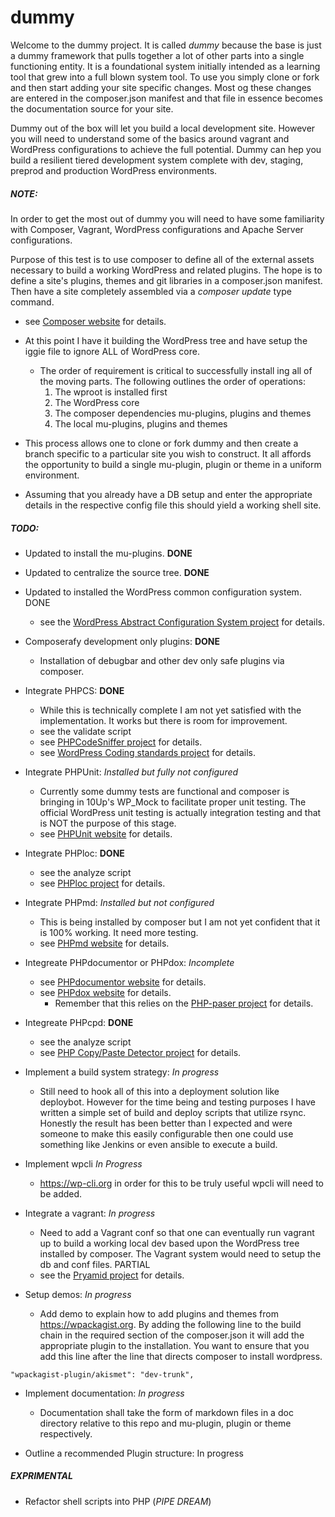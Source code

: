 # dummy
Welcome to the dummy project. It is called _dummy_ because the base is just a dummy framework that pulls together a lot of other parts into a single functioning entity. It is a foundational system initially intended as a learning tool that grew into a full blown system tool. To use you simply clone or fork and then start adding your site specific changes. Most og these changes are entered in the composer.json manifest and that file in essence becomes the documentation source for your site.

Dummy out of the box will let you build a local development site. However you will need to understand some of the basics around vagrant and WordPress configurations to achieve the full potential. Dummy can hep you build a resilient tiered development system complete with dev, staging, preprod and production WordPress environments.

##### NOTE:
In order to get the most out of dummy you will need to have some familiarity with Composer, Vagrant, WordPress configurations and Apache Server configurations. 

Purpose of this test is to use composer to define all of the external assets necessary to build a working WordPress and related plugins. The hope is to define a site's plugins, themes and git libraries in a composer.json manifest. Then have a site completely assembled via a _composer update_ type command.
  - see [Composer website](https://getcomposer.org) for details.

- At this point I have it building the WordPress tree and have setup the iggie file to ignore ALL of WordPress core.
  - The order of requirement is critical to successfully install ing all of the moving parts. The following outlines the order of operations:
    1. The wproot is installed first
    2. The WordPress core
    3. The composer dependencies mu-plugins, plugins and themes
    4. The local mu-plugins, plugins and themes

- This process allows one to clone or fork dummy and then create a branch specific to a particular site you wish to construct. It all affords the opportunity to build a single mu-plugin, plugin or theme in a uniform environment. 

- Assuming that you already have a DB setup and enter the appropriate details in the respective config file this should yield a working shell site. 

##### TODO:
- Updated to install the mu-plugins. **DONE**

- Updated to centralize the source tree. **DONE**

- Updated to installed the WordPress common configuration system. DONE
  - see the [WordPress Abstract Configuration System project](https://github.com/mikelking/wpcfg) for details.

- Composerafy development only plugins: **DONE**
    - Installation of debugbar and other dev only safe plugins via composer. 

- Integrate PHPCS: **DONE**
  - While this is technically complete I am not yet satisfied with the implementation. It works but there is room for improvement.
  - see the validate script
  - see [PHPCodeSniffer project](https://github.com/squizlabs/PHP_CodeSniffer/) for details.
  - see [WordPress Coding standards project](https://github.com/WordPress-Coding-Standards) for details.

- Integrate PHPUnit: _Installed but fully not configured_
  - Currently some dummy tests are functional and composer is bringing in 10Up's WP_Mock to facilitate proper unit testing. The official WordPress unit testing is actually integration testing and that is NOT the purpose of this stage.   
  - see [PHPUnit website](https://phpunit.de/) for details.

- Integrate PHPloc: **DONE**
  - see the analyze script
  - see [PHPloc project](https://github.com/sebastianbergmann/phploc) for details.

- Integrate PHPmd: _Installed but not configured_
  - This is being installed by composer but I am not yet confident that it is 100% working. It need more testing. 
  - see [PHPmd website](https://phpmd.org/) for details.

- Integreate PHPdocumentor or PHPdox: _Incomplete_
  - see [PHPdocumentor website](https://www.phpdoc.org/) for details.
  - see [PHPdox website](http://phpdox.de/) for details.
    - Remember that this relies on the [PHP-paser project](https://github.com/nikic/PHP-Parser/) for details.

- Integreate PHPcpd: **DONE**
  - see the analyze script
  - see [PHP Copy/Paste Detector project](https://github.com/sebastianbergmann/phpcpd) for details.

- Implement a build system strategy: _In progress_
  - Still need to hook all of this into a deployment solution like deploybot. However for the time being and testing purposes I have written a simple set of build and deploy scripts that utilize rsync. Honestly the result has been better than I expected and were someone to make this easily configurable then one could use something like Jenkins or even ansible to execute a build.

- Implement wpcli _In Progress_
  - https://wp-cli.org in order for this to be truly useful wpcli will need to be added.

- Integrate a vagrant: _In progress_
  - Need to add a Vagrant conf so that one can eventually run vagrant up to build a working local dev based upon the WordPress tree installed by composer. The Vagrant system would need to setup the db and conf files. PARTIAL
  - see the [Pryamid project](https://github.com/mikelking/pyramid) for details.

- Setup demos: _In progress_
  - Add demo to explain how to add plugins and themes from https://wpackagist.org. By adding the following line to the build chain in the required section of the composer.json it will add the appropriate plugin to the installation. You want to ensure that you add this line after the line that directs composer to install wordpress.

```
"wpackagist-plugin/akismet": "dev-trunk",
```

- Implement documentation: _In progress_
  - Documentation shall take the form of markdown files in a doc directory relative to this repo and mu-plugin, plugin or theme respectively. 
  
- Outline a recommended Plugin structure: In progress 

##### EXPRIMENTAL

- Refactor shell scripts into PHP (_PIPE DREAM_)